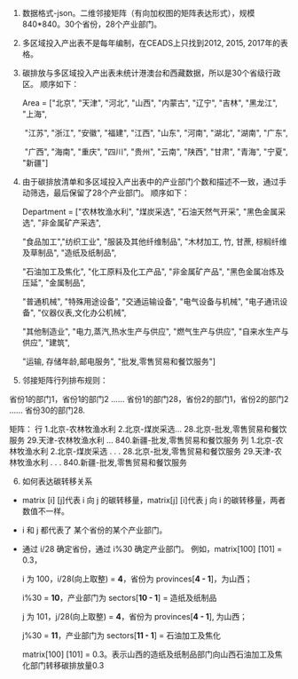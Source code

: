 1. 数据格式-json。二维邻接矩阵（有向加权图的矩阵表达形式），规模 840*840。30个省份，28个产业部门。

2. 多区域投入产出表不是每年编制，在CEADS上只找到2012, 2015, 2017年的表格。

3. 碳排放与多区域投入产出表未统计港澳台和西藏数据，所以是30个省级行政区。
   顺序如下：

   Area = ["北京", "天津", "河北", "山西", "内蒙古", "辽宁", "吉林", "黑龙江", "上海",

   ​        "江苏", "浙江", "安徽", "福建", "江西", "山东", "河南", "湖北", "湖南", "广东",

   ​        "广西", "海南", "重庆", "四川", "贵州", "云南", "陕西", "甘肃", "青海", "宁夏", "新疆"]

   

4. 由于碳排放清单和多区域投入产出表中的产业部门个数和描述不一致，通过手动筛选，最后保留了28个产业部门。
   顺序如下：

   Department = ["农林牧渔水利", "煤炭采选", "石油天然气开采", "黑色金属采选", "非金属矿产采选", 

   "食品加工","纺织工业", "服装及其他纤维制品", "木材加工, 竹, 甘蔗, 棕榈纤维及草制品", "造纸及纸制品",

   "石油加工及焦化", "化工原料及化工产品", "非金属矿产品", "黑色金属冶炼及压延", "金属制品",

   "普通机械", "特殊用途设备", "交通运输设备", "电气设备与机械", "电子通讯设备", "仪器仪表,文化办公机械",

   "其他制造业", "电力,蒸汽,热水生产与供应", "燃气生产与供应", "自来水生产与供应", "建筑",

   "运输, 存储年龄,邮电服务", "批发,零售贸易和餐饮服务"]

   

5. 邻接矩阵行列排布规则：

  省份1的部门1，省份1的部门2 ...... 省份1的部门28，省份2的部门1，省份2的部门2 ...... 省份30的部门28.

  矩阵：
   行 
  1.北京-农林牧渔水利  2.北京-煤炭采选... 28.北京-批发,零售贸易和餐饮服务 29.天津-农林牧渔水利 ... 840.新疆-批发,零售贸易和餐饮服务
  列
  1.北京-农林牧渔水利
  2.北京-煤炭采选
   .
   .
   .
  28.北京-批发,零售贸易和餐饮服务
  29.天津-农林牧渔水利
  .
  .
  .
  840.新疆-批发,零售贸易和餐饮服务



6. 如何表达碳转移关系

- matrix [i] [j]代表 i 向 j 的碳转移量，matrix[j] [i]代表 j 向 i 的碳转移量，两者数值不一样。

- i 和 j 都代表了 某个省份的某个产业部门。

- 通过 i/28 确定省份，通过 i%30 确定产业部门。
  例如，matrix[100] [101] = 0.3，

  i 为 100，i/28(向上取整) = **4**，省份为 provinces[**4 - 1**]，为山西；
  
  i%30 = **10**，产业部门为 sectors[**10 - 1**] = 造纸及纸制品
  
  j 为 101，j/28(向上取整) = **4**，省份为 provinces[**4 - 1**],   为山西；
  
  j%30 = **11**，产业部门为 sectors[**11 - 1**] = 石油加工及焦化
  
  matrix[100] [101] = 0.3。表示山西的造纸及纸制品部门向山西石油加工及焦化部门转移碳排放量0.3